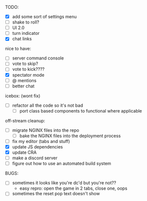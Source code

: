 TODO:
- [x] add some sort of settings menu
- [ ] shake to roll?
- [ ] UI 2.0
- [ ] turn indicator
- [x] chat links

nice to have:
- [ ] server command console
- [ ] vote to skip?
- [ ] vote to kick????
- [x] spectator mode
- [ ] @ mentions
- [ ] better chat

icebox: (wont fix)
- [ ] refactor all the code so it's not bad
    - [ ] port class based components to functional where applicable

off-stream cleanup:
- [ ] migrate NGINX files into the repo
  - [ ] bake the NGINX files into the deployment process
- [ ] fix my editor (tabs and stuff)
- [x] update JS dependencies
- [x] update CRA
- [ ] make a discord server
- [ ] figure out how to use an automated build system

BUGS:
- [ ] sometimes it looks like you're dc'd but you're not??
    - easy repro: open the game in 2 tabs, close one, oops
- [ ] sometimes the reset pop text doesn't show

